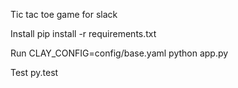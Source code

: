Tic tac toe game for slack

Install
    pip install -r requirements.txt


Run
    CLAY_CONFIG=config/base.yaml python app.py

 Test
    py.test